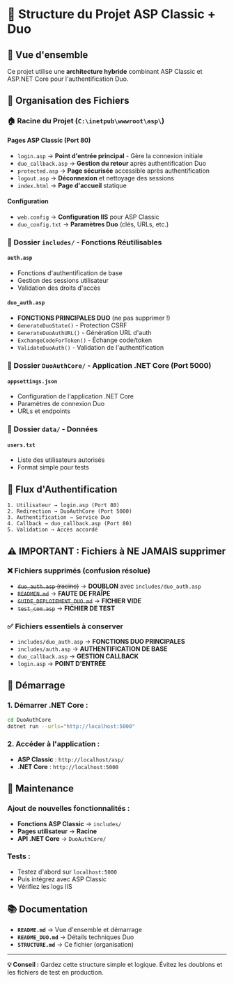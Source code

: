 # 📁 Structure du Projet ASP Classic + Duo


## 🎯 Vue d'ensemble

Ce projet utilise une **architecture hybride** combinant ASP Classic et ASP.NET Core pour l'authentification Duo.

## 📂 Organisation des Fichiers

### **🏠 Racine du Projet (`C:\inetpub\wwwroot\asp\`)**

#### **Pages ASP Classic (Port 80)**
- `login.asp` → **Point d'entrée principal** - Gère la connexion initiale
- `duo_callback.asp` → **Gestion du retour** après authentification Duo
- `protected.asp` → **Page sécurisée** accessible après authentification
- `logout.asp` → **Déconnexion** et nettoyage des sessions
- `index.html` → **Page d'accueil** statique

#### **Configuration**
- `web.config` → **Configuration IIS** pour ASP Classic
- `duo_config.txt` → **Paramètres Duo** (clés, URLs, etc.)

### **📁 Dossier `includes/` - Fonctions Réutilisables**

#### **`auth.asp`**
- Fonctions d'authentification de base
- Gestion des sessions utilisateur
- Validation des droits d'accès

#### **`duo_auth.asp`**
- **FONCTIONS PRINCIPALES DUO** (ne pas supprimer !)
- `GenerateDuoState()` - Protection CSRF
- `GenerateDuoAuthURL()` - Génération URL d'auth
- `ExchangeCodeForToken()` - Échange code/token
- `ValidateDuoAuth()` - Validation de l'authentification

### **📁 Dossier `DuoAuthCore/` - Application .NET Core (Port 5000)**

#### **`appsettings.json`**
- Configuration de l'application .NET Core
- Paramètres de connexion Duo
- URLs et endpoints

### **📁 Dossier `data/` - Données**

#### **`users.txt`**
- Liste des utilisateurs autorisés
- Format simple pour tests

## 🔄 Flux d'Authentification

```
1. Utilisateur → login.asp (Port 80)
2. Redirection → DuoAuthCore (Port 5000)
3. Authentification → Service Duo
4. Callback → duo_callback.asp (Port 80)
5. Validation → Accès accordé
```

## ⚠️ **IMPORTANT : Fichiers à NE JAMAIS supprimer**

### **❌ Fichiers supprimés (confusion résolue)**
- ~~`duo_auth.asp` (racine)~~ → **DOUBLON** avec `includes/duo_auth.asp`
- ~~`READMEN.md`~~ → **FAUTE DE FRAÎPE**
- ~~`GUIDE_DEPLOIEMENT_DUO.md`~~ → **FICHIER VIDE**
- ~~`test_com.asp`~~ → **FICHIER DE TEST**

### **✅ Fichiers essentiels à conserver**
- `includes/duo_auth.asp` → **FONCTIONS DUO PRINCIPALES**
- `includes/auth.asp` → **AUTHENTIFICATION DE BASE**
- `duo_callback.asp` → **GESTION CALLBACK**
- `login.asp` → **POINT D'ENTRÉE**

## 🚀 Démarrage

### **1. Démarrer .NET Core :**
```bash
cd DuoAuthCore
dotnet run --urls="http://localhost:5000"
```

### **2. Accéder à l'application :**
- **ASP Classic** : `http://localhost/asp/`
- **.NET Core** : `http://localhost:5000`

## 🔧 Maintenance

### **Ajout de nouvelles fonctionnalités :**
- **Fonctions ASP Classic** → `includes/`
- **Pages utilisateur** → **Racine**
- **API .NET Core** → `DuoAuthCore/`

### **Tests :**
- Testez d'abord sur `localhost:5000`
- Puis intégrez avec ASP Classic
- Vérifiez les logs IIS

## 📚 Documentation

- **`README.md`** → Vue d'ensemble et démarrage
- **`README_DUO.md`** → Détails techniques Duo
- **`STRUCTURE.md`** → Ce fichier (organisation)

---

**💡 Conseil :** Gardez cette structure simple et logique. Évitez les doublons et les fichiers de test en production.
